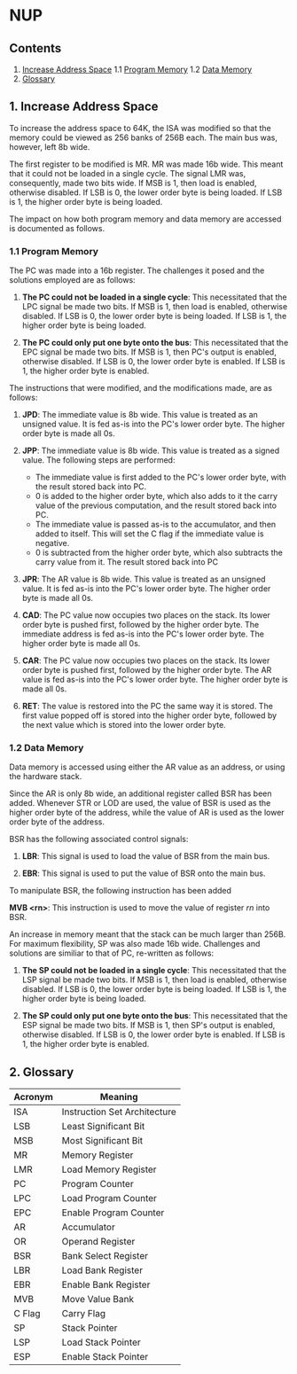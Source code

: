 # NUP

## Contents

1. [Increase Address Space](#1-increase-address-space)
1.1 [Program Memory](#11-program-memory)
1.2 [Data Memory](#11-data-memory)
2. [Glossary](#2-glossary)

## 1. Increase Address Space

To increase the address space to 64K, the ISA was modified so that the memory could be viewed as 256 banks of 256B each. The main bus was, however, left 8b wide.

The first register to be modified is MR. MR was made 16b wide. This meant that it could not be loaded in a single cycle. The signal LMR was, consequently, made two bits wide. If MSB is 1, then load is enabled, otherwise disabled. If LSB is 0, the lower order byte is being loaded. If LSB is 1, the higher order byte is being loaded.

The impact on how both program memory and data memory are accessed is documented as follows.

### __1.1 Program Memory__

The PC was made into a 16b register. The challenges it posed and the solutions employed are as follows:

1. __The PC could not be loaded in a single cycle__: This necessitated that the LPC signal be made two bits. If MSB is 1, then load is enabled, otherwise disabled. If LSB is 0, the lower order byte is being loaded. If LSB is 1, the higher order byte is being loaded.

1. __The PC could only put one byte onto the bus__: This necessitated that the EPC signal be made two bits. If MSB is 1, then PC's output is enabled, otherwise disabled. If LSB is 0, the lower order byte is enabled. If LSB is 1, the higher order byte is enabled.

The instructions that were modified, and the modifications made, are as follows:

1. __JPD__: The immediate value is 8b wide. This value is treated as an unsigned value. It is fed as-is into the PC's lower order byte. The higher order byte is made all 0s.

1. __JPP__: The immediate value is 8b wide. This value is treated as a signed value. The following steps are performed:

    * The immediate value is first added to the PC's lower order byte, with the result stored back into PC.
    * 0 is added to the higher order byte, which also adds to it the carry value of the previous computation, and the result stored back into PC.
    * The immediate value is passed as-is to the accumulator, and then added to itself. This will set the C flag if the immediate value is negative.
    * 0 is subtracted from the higher order byte, which also subtracts the carry value from it. The result stored back into PC

1. __JPR__: The AR value is 8b wide. This value is treated as an unsigned value. It is fed as-is into the PC's lower order byte. The higher order byte is made all 0s.

1. __CAD__: The PC value now occupies two places on the stack. Its lower order byte is pushed first, followed by the higher order byte. The immediate address is fed as-is into the PC's lower order byte. The higher order byte is made all 0s.

1. __CAR__: The PC value now occupies two places on the stack. Its lower order byte is pushed first, followed by the higher order byte. The AR value is fed as-is into the PC's lower order byte. The higher order byte is made all 0s.

1. __RET__: The value is restored into the PC the same way it is stored. The first value popped off is stored into the higher order byte, followed by the next value which is stored into the lower order byte.

### __1.2 Data Memory__

Data memory is accessed using either the AR value as an address, or using the hardware stack.

Since the AR is only 8b wide, an additional register called BSR has been added. Whenever STR or LOD are used, the value of BSR is used as the higher order byte of the address, while the value of AR is used as the lower order byte of the address.

BSR has the following associated control signals:

1. __LBR__: This signal is used to load the value of BSR from the main bus.

1. __EBR__: This signal is used to put the value of BSR onto the main bus.

To manipulate BSR, the following instruction has been added

__MVB \<rn\>__: This instruction is used to move the value of register *rn* into BSR.

An increase in memory meant that the stack can be much larger than 256B. For maximum flexibility, SP was also made 16b wide. Challenges and solutions are similiar to that of PC, re-written as follows:

1. __The SP could not be loaded in a single cycle__: This necessitated that the LSP signal be made two bits. If MSB is 1, then load is enabled, otherwise disabled. If LSB is 0, the lower order byte is being loaded. If LSB is 1, the higher order byte is being loaded.

1. __The SP could only put one byte onto the bus__: This necessitated that the ESP signal be made two bits. If MSB is 1, then SP's output is enabled, otherwise disabled. If LSB is 0, the lower order byte is enabled. If LSB is 1, the higher order byte is enabled.

## 2. Glossary

| Acronym | Meaning |
| - | - |
| ISA | Instruction Set Architecture|
| LSB | Least Significant Bit |
| MSB | Most Significant Bit |
| MR | Memory Register |
| LMR | Load Memory Register |
| PC | Program Counter |
| LPC | Load Program Counter |
| EPC | Enable Program Counter |
| AR | Accumulator |
| OR | Operand Register |
| BSR | Bank Select Register|
| LBR | Load Bank Register |
| EBR | Enable Bank Register |
| MVB | Move Value Bank |
| C Flag | Carry Flag |
| SP | Stack Pointer |
| LSP | Load Stack Pointer |
| ESP | Enable Stack Pointer |
